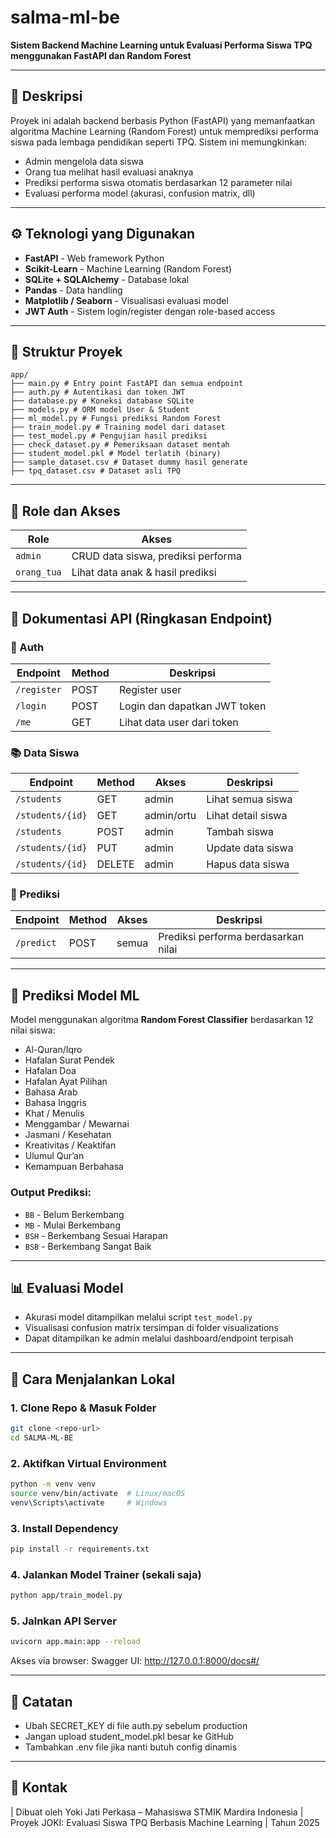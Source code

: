 # salma-ml-be

**Sistem Backend Machine Learning untuk Evaluasi Performa Siswa TPQ menggunakan FastAPI dan Random Forest**

---

## 📌 Deskripsi

Proyek ini adalah backend berbasis Python (FastAPI) yang memanfaatkan algoritma Machine Learning (Random Forest) untuk memprediksi performa siswa pada lembaga pendidikan seperti TPQ. Sistem ini memungkinkan:

- Admin mengelola data siswa
- Orang tua melihat hasil evaluasi anaknya
- Prediksi performa siswa otomatis berdasarkan 12 parameter nilai
- Evaluasi performa model (akurasi, confusion matrix, dll)

---

## ⚙️ Teknologi yang Digunakan

- **FastAPI** - Web framework Python
- **Scikit-Learn** - Machine Learning (Random Forest)
- **SQLite + SQLAlchemy** - Database lokal
- **Pandas** - Data handling
- **Matplotlib / Seaborn** - Visualisasi evaluasi model
- **JWT Auth** - Sistem login/register dengan role-based access

---

## 🧱 Struktur Proyek

```
app/
├── main.py # Entry point FastAPI dan semua endpoint
├── auth.py # Autentikasi dan token JWT
├── database.py # Koneksi database SQLite
├── models.py # ORM model User & Student
├── ml_model.py # Fungsi prediksi Random Forest
├── train_model.py # Training model dari dataset
├── test_model.py # Pengujian hasil prediksi
├── check_dataset.py # Pemeriksaan dataset mentah
├── student_model.pkl # Model terlatih (binary)
├── sample_dataset.csv # Dataset dummy hasil generate
├── tpq_dataset.csv # Dataset asli TPQ
```


---

## 🔐 Role dan Akses

| Role        | Akses                                    |
|-------------|------------------------------------------|
| `admin`     | CRUD data siswa, prediksi performa       |
| `orang_tua` | Lihat data anak & hasil prediksi         |

---

## 🔗 Dokumentasi API (Ringkasan Endpoint)

### 🔐 Auth
| Endpoint     | Method | Deskripsi                    |
|--------------|--------|------------------------------|
| `/register`  | POST   | Register user                |
| `/login`     | POST   | Login dan dapatkan JWT token |
| `/me`        | GET    | Lihat data user dari token   |

### 📚 Data Siswa
| Endpoint          | Method | Akses     | Deskripsi                   |
|-------------------|--------|-----------|-----------------------------|
| `/students`       | GET    | admin     | Lihat semua siswa           |
| `/students/{id}`  | GET    | admin/ortu| Lihat detail siswa          |
| `/students`       | POST   | admin     | Tambah siswa                |
| `/students/{id}`  | PUT    | admin     | Update data siswa           |
| `/students/{id}`  | DELETE | admin     | Hapus data siswa            |

### 🤖 Prediksi
| Endpoint     | Method | Akses     | Deskripsi                        |
|--------------|--------|-----------|----------------------------------|
| `/predict`   | POST   | semua     | Prediksi performa berdasarkan nilai |

---

## 🧠 Prediksi Model ML

Model menggunakan algoritma **Random Forest Classifier** berdasarkan 12 nilai siswa:

- Al-Quran/Iqro
- Hafalan Surat Pendek
- Hafalan Doa
- Hafalan Ayat Pilihan
- Bahasa Arab
- Bahasa Inggris
- Khat / Menulis
- Menggambar / Mewarnai
- Jasmani / Kesehatan
- Kreativitas / Keaktifan
- Ulumul Qur’an
- Kemampuan Berbahasa

### Output Prediksi:

- `BB` - Belum Berkembang
- `MB` - Mulai Berkembang
- `BSH` - Berkembang Sesuai Harapan
- `BSB` - Berkembang Sangat Baik

---

## 📊 Evaluasi Model

- Akurasi model ditampilkan melalui script `test_model.py`
- Visualisasi confusion matrix tersimpan di folder visualizations
- Dapat ditampilkan ke admin melalui dashboard/endpoint terpisah

---

## 🚀 Cara Menjalankan Lokal

### 1. Clone Repo & Masuk Folder
```bash
git clone <repo-url>
cd SALMA-ML-BE
```


### 2. Aktifkan Virtual Environment
```bash
python -m venv venv
source venv/bin/activate  # Linux/macOS
venv\Scripts\activate     # Windows
```

### 3. Install Dependency
```bash
pip install -r requirements.txt
```

### 4. Jalankan Model Trainer (sekali saja)
```bash
python app/train_model.py
```
### 5. Jalnkan API Server
```bash
uvicorn app.main:app --reload
```

Akses via browser:
Swagger UI: http://127.0.0.1:8000/docs#/

---

## 📝 Catatan
- Ubah SECRET_KEY di file auth.py sebelum production
- Jangan upload student_model.pkl besar ke GitHub
- Tambahkan .env file jika nanti butuh config dinamis

---

## 📮 Kontak
| Dibuat oleh Yoki Jati Perkasa – Mahasiswa STMIK Mardira Indonesia
| Proyek JOKI: Evaluasi Siswa TPQ Berbasis Machine Learning
| Tahun 2025